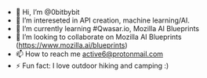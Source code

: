 - 👋 Hi, I’m @0bitbybit
- 👀 I’m intereseted in API creation, machine learning/AI.
- 🌱 I’m currently learning #Qwasar.io, Mozilla AI Blueprints
- 💞️ I’m looking to collaborate on Mozilla AI Blueprints (https://www.mozilla.ai/blueprints)
- 📫 How to reach me active6@protonmail.com
- ⚡ Fun fact: I love outdoor hiking and camping :)

<!---
0bitbybit/0bitbybit is a ✨ special ✨ repository because its `README.md` (this file) appears on your GitHub profile.
You can click the Preview link to take a look at your changes.
--->

